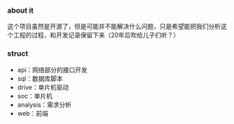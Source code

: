 ### about it
这个项目虽然是开源了，但是可能并不能解决什么问题，只是希望能把我们分析这个工程的过程，和开发记录保留下来（20年后吹给儿子们听？）

### struct
- api：网络部分的接口开发
- sql：数据库脚本
- drive：单片机驱动
- soc：单片机
- analysis：需求分析
- web：前端
